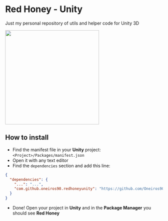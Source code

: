 # Red Honey - Unity
Just my personal repository of utils and helper code for Unity 3D

<img alt="" width="300" src="https://raw.githubusercontent.com/Oneiros90/red-honey-unity/master/Logo/redhoney.png">

## How to install
- Find the manifest file in your **Unity** project: `<Project>/Packages/manifest.json`
- Open it with any text editor
- Find the `dependencies` section and add this line:
```json
{
  "dependencies": {
    "...": "...",
    "com.github.oneiros90.redhoneyunity": "https://github.com/Oneiros90/red-honey-unity.git",
  }
}
```
- Done! Open your project in **Unity** and in the **Package Manager** you should see **Red Honey**
